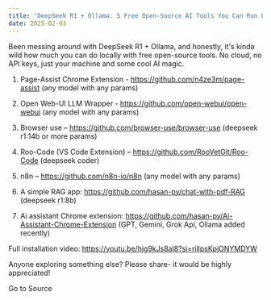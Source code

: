 ```yaml
---
title: "DeepSeek R1 + Ollama: 5 Free Open-Source AI Tools You Can Run Locally"
date: 2025-02-03
---
```


Been messing around with DeepSeek R1 + Ollama, and honestly, it's kinda wild how much you can do locally with free open-source tools. No cloud, no API keys, just your machine and some cool AI magic.

1. Page-Assist Chrome Extension - https://github.com/n4ze3m/page-assist (any model with any params)
    
2. Open Web-UI LLM Wrapper - https://github.com/open-webui/open-webui (any model with any params)
    
3. Browser use – https://github.com/browser-use/browser-use (deepseek r1:14b or more params)
    
4. Roo-Code (VS Code Extension) – https://github.com/RooVetGit/Roo-Code (deepseek coder)
    
5. n8n – https://github.com/n8n-io/n8n (any model with any params)
    
6. A simple RAG app: https://github.com/hasan-py/chat-with-pdf-RAG (deepseek r1:8b)
    
7. Ai assistant Chrome extension: https://github.com/hasan-py/Ai-Assistant-Chrome-Extension (GPT, Gemini, Grok Api, Ollama added recently)
    

Full installation video: https://youtu.be/hjg9kJs8al8?si=rillpsKpjONYMDYW

Anyone exploring something else? Please share- it would be highly appreciated!

Go to Source
